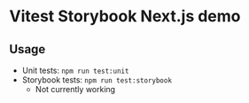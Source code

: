# Vitest Storybook Next.js demo

## Usage

* Unit tests: `npm run test:unit`
* Storybook tests: `npm run test:storybook`
  * Not currently working